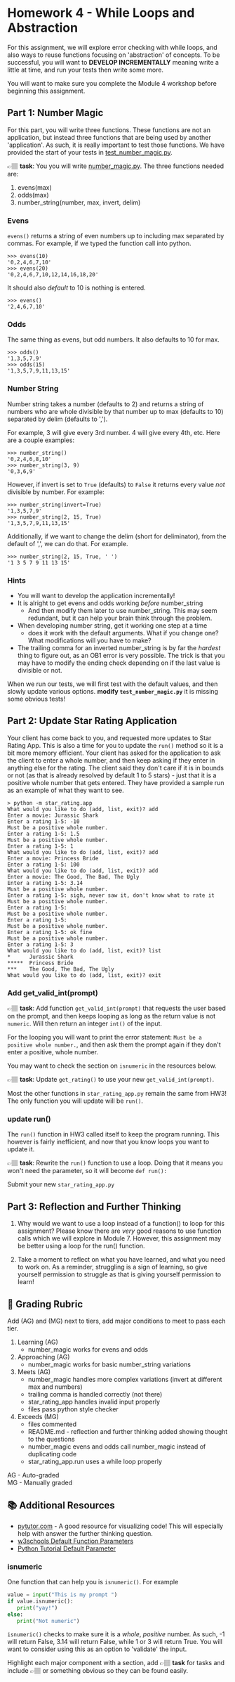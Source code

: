# Homework 4 - While Loops and Abstraction

For this assignment, we will explore error checking with while loops, and also ways to reuse functions focusing on 'abstraction' of concepts. To be successful, you will want to **DEVELOP INCREMENTALLY** meaning write a little at  time, and run your tests then write some more. 

You will want to make sure you complete the Module 4 workshop before beginning this assignment. 

## Part 1: Number Magic
For this part, you will write three functions. These functions are not an application, but instead three functions that are being used by another 'application'. As such, it is really important to test those functions. We have provided the start of your tests in [test_number_magic.py](test_number_magic.py).

👉🏽 **task**: You you will write [number_magic.py](number_magic.py). The three functions needed are:

1. evens(max)
2. odds(max)
3. number_string(number, max, invert, delim)

### Evens
`evens()` returns a string of even numbers up to including max separated by commas. For example, if we typed the function call into python.

```console
>>> evens(10)
'0,2,4,6,7,10'
>>> evens(20)
'0,2,4,6,7,10,12,14,16,18,20'
```
It should also *default* to 10 is nothing is entered.
```console 
>>> evens()
'2,4,6,7,10'
```

### Odds
The same thing as evens, but odd numbers. It also defaults to 10 for max.

```console
>>> odds()
'1,3,5,7,9'
>>> odds(15)
'1,3,5,7,9,11,13,15'
```

### Number String
Number string takes a number (defaults to 2) and returns a string of numbers who are whole divisible by that number up to max (defaults to 10) separated by delim (defaults to ',').

For example, 3 will give every 3rd number. 4 will give every 4th, etc. Here are a couple examples:
```console
>>> number_string()
'0,2,4,6,8,10'
>>> number_string(3, 9)
'0,3,6,9'
```

However, if invert is set to `True` (defaults) to `False` it returns every value *not* divisible by number. For example:

```console
>>> number_string(invert=True)
'1,3,5,7,9'
>>> number_string(2, 15, True)
'1,3,5,7,9,11,13,15'
```

Additionally, if we want to change the delim (short for deliminator), from the default of ',', we can do that. For example.

```console
>>> number_string(2, 15, True, ' ')
'1 3 5 7 9 11 13 15'
```

### Hints

* You will want to develop the application incrementally! 
* It is alright to get evens and odds working *before* number_string
  * And then modify them later to use number_string. This may seem redundant, but it can help your brain think through the problem.
* When developing number string, get it working one step at a time
  * does it work with the default arguments. What if you change one? What modifications will you have to make?
* The trailing comma for an inverted number_string is by far the *hardest* thing to figure out, as an OB1 error is very possible. The trick is that you may have to modify the ending check depending on if the last value is divisible or not.

When we run our tests, we will first test with the default values, and then slowly update various options. **modify `test_number_magic.py`** it is missing some obvious tests! 

## Part 2: Update Star Rating Application 

Your client has come back to you, and requested more updates to Star Rating App. This is also a time for you to update the `run()` method so it is a bit more memory efficient.
Your client has asked for the application to ask the client to enter a whole number, and then keep asking if they enter in anything else for the rating. The client said they don't care if it is in bounds or not (as that is already resolved by default 1 to 5 stars) - just that it is a positive whole number that gets entered. They have provided a sample run as an example of what they want to see. 

```console
> python -m star_rating.app
What would you like to do (add, list, exit)? add
Enter a movie: Jurassic Shark
Enter a rating 1-5: -10 
Must be a positive whole number.
Enter a rating 1-5: 1.5
Must be a positive whole number.
Enter a rating 1-5: 1
What would you like to do (add, list, exit)? add
Enter a movie: Princess Bride
Enter a rating 1-5: 100
What would you like to do (add, list, exit)? add
Enter a movie: The Good, The Bad, The Ugly
Enter a rating 1-5: 3.14
Must be a positive whole number.
Enter a rating 1-5: sigh, never saw it, don't know what to rate it
Must be a positive whole number.
Enter a rating 1-5:
Must be a positive whole number.
Enter a rating 1-5:
Must be a positive whole number.
Enter a rating 1-5: ok fine
Must be a positive whole number.
Enter a rating 1-5: 3
What would you like to do (add, list, exit)? list
*      Jurassic Shark
*****  Princess Bride
***    The Good, The Bad, The Ugly
What would you like to do (add, list, exit)? exit
```

### Add get_valid_int(prompt)
 👉🏽 **task**: Add function `get_valid_int(prompt)` that requests the user based on the prompt, and then keeps looping as long as the return value is not `numeric`. Will then return an integer `int()` of the input. 

 For the looping  you will want to print the error statement: `Must be a positive whole number.`, and then ask them the prompt again if they don't enter a positive, whole number.
 
You may want to check the section on `isnumeric` in the resources below.


 👉🏽 **task**: Update `get_rating()` to use your new `get_valid_int(prompt)`. 

 Most the other functions in `star_rating_app.py` remain the same from HW3! The only function you will update will be `run()`. 

### update run()
The `run()` function in HW3 called itself to keep the program running. This however is fairly inefficient, and now that you know loops you want to update it.

👉🏽 **task**: Rewrite the `run()` function to use a loop. Doing that it means you won't need the parameter, so it will become `def run():`

Submit your new `star_rating_app.py`

## Part 3:  Reflection and Further Thinking

1. Why would we want to use a loop instead of a function() to loop for this assignment? Please know there are *very* good reasons to use function calls which we will explore in Module 7. However, this assignment may be better using a loop for the run() function.  

2. Take a moment to reflect on what you have learned, and what you need to work on. As a reminder, struggling is a sign of learning, so give yourself permission to struggle as that is giving yourself permission to learn! 

## 📝 Grading Rubric


Add (AG) and (MG) next to tiers, add major conditions to meet to pass each tier. 

1. Learning (AG)
   * number_magic works for evens and odds
2. Approaching  (AG)
   * number_magic works for basic number_string variations 
3. Meets  (AG)
   * number_magic handles more complex variations (invert at different max and numbers)
   * trailing comma is handled correctly (not there)
   * star_rating_app handles invalid input properly
   * files pass python style checker
1. Exceeds  (MG)
   * files commented 
   * README.md - reflection and further thinking added showing thought to the questions
   * number_magic evens and odds call number_magic instead of duplicating code
   * star_rating_app.run uses a while loop properly


AG - Auto-graded  
MG - Manually graded


## 📚 Additional Resources
* [pytutor.com](https://pythontutor.com/) - A good resource for visualizing code! This will especially help with answer the further thinking question. 
* [w3schools Default Function Parameters](https://www.w3schools.com/python/gloss_python_function_default_parameter.asp)
* [Python Tutorial Default Parameter](https://www.pythontutorial.net/python-basics/python-default-parameters/)


 ### isnumeric
 One function that can help you is  `isnumeric()`. For example

```python
value = input("This is my prompt ")
if value.isnumeric():
   print("yay!")
else: 
   print("Not numeric")
```

`isnumeric()` checks to make sure it is a *whole*, *positive* number. As such, -1 will return False, 3.14 will return False, while 1 or 3 will return True. You will want to consider using this as an option to 'validate' the input.


Highlight each major component with a section, add  👉🏽 **task** for tasks and include 👉🏽 or something obvious so they can be found easily. 
